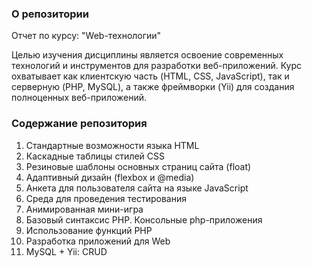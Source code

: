 ### О репозитории
Отчет по курсу: "Web-технологии"

Целью изучения дисциплины является освоение современных технологий и инструментов для разработки веб-приложений. Курс охватывает как клиентскую часть (HTML, CSS, JavaScript), так и серверную (PHP, MySQL), а также фреймворки (Yii) для создания полноценных веб-приложений.

### Содержание репозитория
1. Стандартные возможности языка HTML
2. Каскадные таблицы стилей CSS
3. Резиновые шаблоны основных страниц сайта (float) 
4. Адаптивный дизайн (flexbox и @media)
5. Анкета для пользователя сайта на языке JavaScript
6. Среда для проведения тестирования
7. Анимированная мини-игра
8. Базовый синтаксис PHP. Консольные php-приложения 
9. Использование функций PHP 	
10. Разработка приложений для Web 	
11. MySQL + Yii: CRUD  
